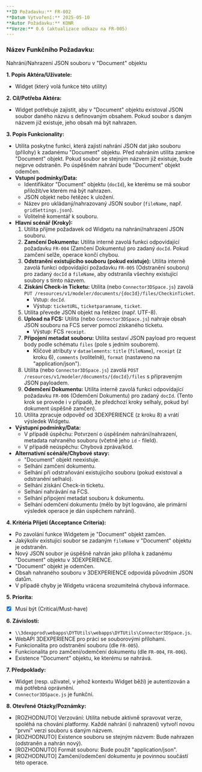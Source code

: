 ```yaml
---
**ID Požadavku:** FR-002
**Datum Vytvoření:** 2025-05-10
**Autor Požadavku:** KONR
**Verze:** 0.6 (aktualizace odkazu na FR-005)
---
```


### Název Funkčního Požadavku:
Nahrání/Nahrazení JSON souboru v "Document" objektu

**1. Popis Aktéra/Uživatele:**
   - Widget (který volá funkce této utility)

**2. Cíl/Potřeba Aktéra:**
   - Widget potřebuje zajistit, aby v "Document" objektu existoval JSON soubor daného názvu s definovaným obsahem. Pokud soubor s daným názvem již existuje, jeho obsah má být nahrazen.

**3. Popis Funkcionality:**
   - Utilita poskytne funkci, která zajistí nahrání JSON dat jako souboru (přílohy) k zadanému "Document" objektu. Před nahráním utilita zamkne "Document" objekt. Pokud soubor se stejným názvem již existuje, bude nejprve odstraněn. Po úspěšném nahrání bude "Document" objekt odemčen.
   - **Vstupní podmínky/Data:**
     - Identifikátor "Document" objektu (`docId`), ke kterému se má soubor přiložit/ve kterém má být nahrazen.
     - JSON objekt nebo řetězec k uložení.
     - Název pro ukládaný/nahrazovaný JSON soubor (`fileName`, např. `gridSettings.json`).
     - Volitelně komentář k souboru.
   - **Hlavní scénář (Kroky):**
     1. Utilita přijme požadavek od Widgetu na nahrání/nahrazení JSON souboru.
     2. **Zamčení Dokumentu:** Utilita interně zavolá funkci odpovídající požadavku `FR-004` (Zamčení Dokumentu) pro zadaný `docId`. Pokud zamčení selže, operace končí chybou.
     3. **Odstranění existujícího souboru (pokud existuje):** Utilita interně zavolá funkci odpovídající požadavku `FR-005` (Odstranění souboru) pro zadaný `docId` a `fileName`, aby odstranila všechny existující soubory s tímto názvem.
     4. **Získání Check-in Ticketu:** Utilita (nebo `Connector3DSpace.js`) zavolá `PUT /resources/v1/modeler/documents/{docId}/files/CheckinTicket`.
        - Vstup: `docId`.
        - Výstup: `ticketURL`, `ticketparamname`, `ticket`.
     5. Utilita převede JSON objekt na řetězec (např. UTF-8).
     6. **Upload na FCS:** Utilita (nebo `Connector3DSpace.js`) nahraje obsah JSON souboru na FCS server pomocí získaného ticketu.
        - Výstup: FCS `receipt`.
     7. **Připojení metadat souboru:** Utilita sestaví JSON payload pro request body podle schématu `files` (pole s jedním souborem).
        - Klíčové atributy v `dataelements`: `title` (`fileName`), `receipt` (z kroku 6), `comments` (volitelně), `format` (nastaveno na "application/json").
     8. Utilita (nebo `Connector3DSpace.js`) zavolá `POST /resources/v1/modeler/documents/{docId}/files` s připraveným JSON payloadem.
     9. **Odemčení Dokumentu:** Utilita interně zavolá funkci odpovídající požadavku `FR-006` (Odemčení Dokumentu) pro zadaný `docId`. (Tento krok se provede i v případě, že předchozí kroky selhaly, pokud byl dokument úspěšně zamčen).
     10. Utilita zpracuje odpověď od 3DEXPERIENCE (z kroku 8) a vrátí výsledek Widgetu.
   - **Výstupní podmínky/Data:**
     - V případě úspěchu: Potvrzení o úspěšném nahrání/nahrazení, metadata nahraného souboru (včetně jeho `id` - fileId).
     - V případě neúspěchu: Chybová zpráva/kód.
   - **Alternativní scénáře/Chybové stavy:**
     - "Document" objekt neexistuje.
     - Selhání zamčení dokumentu.
     - Selhání při odstraňování existujícího souboru (pokud existoval a odstranění selhalo).
     - Selhání získání Check-in ticketu.
     - Selhání nahrávání na FCS.
     - Selhání připojení metadat souboru k dokumentu.
     - Selhání odemčení dokumentu (mělo by být logováno, ale primární výsledek operace je dán úspěchem nahrání).

**4. Kritéria Přijetí (Acceptance Criteria):**
   - Po zavolání funkce Widgetem je "Document" objekt zamčen.
   - Jakýkoliv existující soubor se zadaným `fileName` v "Document" objektu je odstraněn.
   - Nový JSON soubor je úspěšně nahrán jako příloha k zadanému "Document" objektu v 3DEXPERIENCE.
   - "Document" objekt je odemčen.
   - Obsah nahraného souboru v 3DEXPERIENCE odpovídá původním JSON datům.
   - V případě chyby je Widgetu vrácena srozumitelná chybová informace.

**5. Priorita:**
   - [X] Musí být (Critical/Must-have)

**6. Závislosti:**
   - `\\3dexpprod\webapps\DYTUtils\webapps\DYTUtils\Connector3DSpace.js`.
   - WebAPI 3DEXPERIENCE pro práci se souborovými přílohami.
   - Funkcionalita pro odstranění souboru (dle `FR-005`).
   - Funkcionalita pro zamčení/odemčení dokumentu (dle `FR-004`, `FR-006`).
   - Existence "Document" objektu, ke kterému se nahrává.

**7. Předpoklady:**
   - Widget (resp. uživatel, v jehož kontextu Widget běží) je autentizován a má potřebná oprávnění.
   - `Connector3DSpace.js` je funkční.

**8. Otevřené Otázky/Poznámky:**
   - [ROZHODNUTO] Verzování: Utilita nebude aktivně spravovat verze, spoléhá na chování platformy. Každé nahrání (i nahrazení) vytvoří novou "první" verzi souboru s daným názvem.
   - [ROZHODNUTO] Existence souboru se stejným názvem: Bude nahrazen (odstraněn a nahrán nový).
   - [ROZHODNUTO] Formát souboru: Bude použit "application/json".
   - [ROZHODNUTO] Zamčení/odemčení dokumentu je povinnou součástí této operace.
